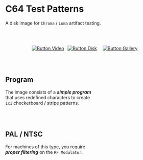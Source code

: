
# C64 Test Patterns

A disk image for `Chroma` / `Luma` artifact testing.

<br>
<br>

<div align = center>

[![Button Video]][Video] 
[![Button Disk]][Disk]   
[![Button Gallery]][Gallery] 

</div>

<br>
<br>

## Program

The image consists of a ***simple program*** <br>
that uses redefined characters to create <br>
`1x1` checkerboard / stripe patterns.

<br>
<br>

## PAL / NTSC

For machines of this type, you require <br>
***proper filtering*** on the `RF Modulator`.

<br>


<!----------------------------------------------------------------------------->

[Video]: https://www.youtube.com/watch?v=vTn36UaUfrk

[Gallery]: Documentation/Screenshots.md
[Disk]: Source/Pattern.d64


<!---------------------------------[ Buttons ]--------------------------------->

[Button Gallery]: https://img.shields.io/badge/Screenshots-466BB0?style=for-the-badge&logoColor=white&logo=DocuSign
[Button Video]: https://img.shields.io/badge/Demonstration-C3002F?style=for-the-badge&logoColor=white&logo=YouTube
[Button Disk]: https://img.shields.io/badge/Disk_Image-589632?style=for-the-badge&logoColor=white&logo=Discogs
